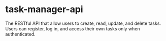 # task-manager-api
The RESTful API that allow users to create, read, update, and delete tasks. Users can register, log in, and access their own tasks only when authenticated.
